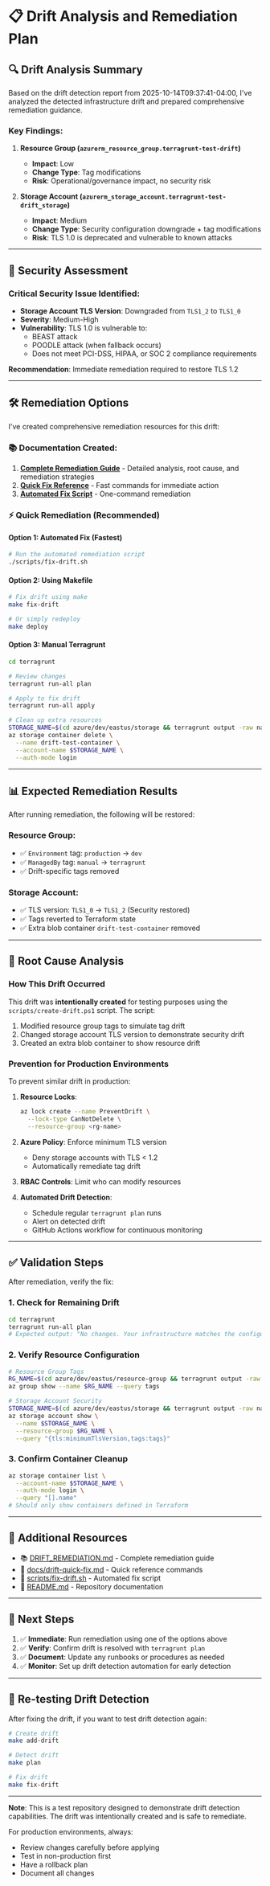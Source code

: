 # 📋 Drift Analysis and Remediation Plan

## 🔍 Drift Analysis Summary

Based on the drift detection report from 2025-10-14T09:37:41-04:00, I've analyzed the detected infrastructure drift and prepared comprehensive remediation guidance.

### Key Findings:

1. **Resource Group (`azurerm_resource_group.terragrunt-test-drift`)**
   - **Impact**: Low
   - **Change Type**: Tag modifications
   - **Risk**: Operational/governance impact, no security risk

2. **Storage Account (`azurerm_storage_account.terragrunt-test-drift_storage`)**
   - **Impact**: Medium
   - **Change Type**: Security configuration downgrade + tag modifications
   - **Risk**: TLS 1.0 is deprecated and vulnerable to known attacks

---

## 🚨 Security Assessment

### Critical Security Issue Identified:
- **Storage Account TLS Version**: Downgraded from `TLS1_2` to `TLS1_0`
- **Severity**: Medium-High
- **Vulnerability**: TLS 1.0 is vulnerable to:
  - BEAST attack
  - POODLE attack (when fallback occurs)
  - Does not meet PCI-DSS, HIPAA, or SOC 2 compliance requirements

**Recommendation**: Immediate remediation required to restore TLS 1.2

---

## 🛠️ Remediation Options

I've created comprehensive remediation resources for this drift:

### 📚 Documentation Created:
1. **[Complete Remediation Guide](./DRIFT_REMEDIATION.md)** - Detailed analysis, root cause, and remediation strategies
2. **[Quick Fix Reference](./docs/drift-quick-fix.md)** - Fast commands for immediate action
3. **[Automated Fix Script](./scripts/fix-drift.sh)** - One-command remediation

### ⚡ Quick Remediation (Recommended)

#### Option 1: Automated Fix (Fastest)
```bash
# Run the automated remediation script
./scripts/fix-drift.sh
```

#### Option 2: Using Makefile
```bash
# Fix drift using make
make fix-drift

# Or simply redeploy
make deploy
```

#### Option 3: Manual Terragrunt
```bash
cd terragrunt

# Review changes
terragrunt run-all plan

# Apply to fix drift
terragrunt run-all apply

# Clean up extra resources
STORAGE_NAME=$(cd azure/dev/eastus/storage && terragrunt output -raw name)
az storage container delete \
  --name drift-test-container \
  --account-name $STORAGE_NAME \
  --auth-mode login
```

---

## 📊 Expected Remediation Results

After running remediation, the following will be restored:

### Resource Group:
- ✅ `Environment` tag: `production` → `dev`
- ✅ `ManagedBy` tag: `manual` → `terragrunt`
- ✅ Drift-specific tags removed

### Storage Account:
- ✅ TLS version: `TLS1_0` → `TLS1_2` (Security restored)
- ✅ Tags reverted to Terraform state
- ✅ Extra blob container `drift-test-container` removed

---

## 🔐 Root Cause Analysis

### How This Drift Occurred

This drift was **intentionally created** for testing purposes using the `scripts/create-drift.ps1` script. The script:

1. Modified resource group tags to simulate tag drift
2. Changed storage account TLS version to demonstrate security drift
3. Created an extra blob container to show resource drift

### Prevention for Production Environments

To prevent similar drift in production:

1. **Resource Locks**:
   ```bash
   az lock create --name PreventDrift \
     --lock-type CanNotDelete \
     --resource-group <rg-name>
   ```

2. **Azure Policy**: Enforce minimum TLS version
   - Deny storage accounts with TLS < 1.2
   - Automatically remediate tag drift

3. **RBAC Controls**: Limit who can modify resources

4. **Automated Drift Detection**: 
   - Schedule regular `terragrunt plan` runs
   - Alert on detected drift
   - GitHub Actions workflow for continuous monitoring

---

## ✅ Validation Steps

After remediation, verify the fix:

### 1. Check for Remaining Drift
```bash
cd terragrunt
terragrunt run-all plan
# Expected output: "No changes. Your infrastructure matches the configuration."
```

### 2. Verify Resource Configuration
```bash
# Resource Group Tags
RG_NAME=$(cd azure/dev/eastus/resource-group && terragrunt output -raw name)
az group show --name $RG_NAME --query tags

# Storage Account Security
STORAGE_NAME=$(cd azure/dev/eastus/storage && terragrunt output -raw name)
az storage account show \
  --name $STORAGE_NAME \
  --resource-group $RG_NAME \
  --query "{tls:minimumTlsVersion,tags:tags}"
```

### 3. Confirm Container Cleanup
```bash
az storage container list \
  --account-name $STORAGE_NAME \
  --auth-mode login \
  --query "[].name"
# Should only show containers defined in Terraform
```

---

## 📖 Additional Resources

- 📚 [DRIFT_REMEDIATION.md](./DRIFT_REMEDIATION.md) - Complete remediation guide
- 🚀 [docs/drift-quick-fix.md](./docs/drift-quick-fix.md) - Quick reference commands
- 🔧 [scripts/fix-drift.sh](./scripts/fix-drift.sh) - Automated fix script
- 📖 [README.md](./README.md) - Repository documentation

---

## 🎯 Next Steps

1. ✅ **Immediate**: Run remediation using one of the options above
2. ✅ **Verify**: Confirm drift is resolved with `terragrunt plan`
3. ✅ **Document**: Update any runbooks or procedures as needed
4. ✅ **Monitor**: Set up drift detection automation for early detection

---

## 🔄 Re-testing Drift Detection

After fixing the drift, if you want to test drift detection again:

```bash
# Create drift
make add-drift

# Detect drift
make plan

# Fix drift
make fix-drift
```

---

**Note**: This is a test repository designed to demonstrate drift detection capabilities. The drift was intentionally created and is safe to remediate.

For production environments, always:
- Review changes carefully before applying
- Test in non-production first
- Have a rollback plan
- Document all changes
